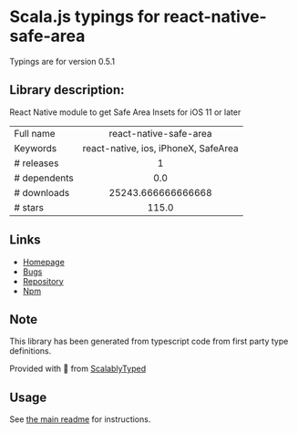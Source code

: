 
# Scala.js typings for react-native-safe-area

Typings are for version 0.5.1

## Library description:
React Native module to get Safe Area Insets for iOS 11 or later

|                    |                 |
| ------------------ | :-------------: |
| Full name          | react-native-safe-area |
| Keywords           | react-native, ios, iPhoneX, SafeArea |
| # releases         | 1 |
| # dependents       | 0.0 |
| # downloads        | 25243.666666666668 |
| # stars            | 115.0 |

## Links
- [Homepage](https://github.com/miyabi/react-native-safe-area#readme)
- [Bugs](https://github.com/miyabi/react-native-safe-area/issues)
- [Repository](https://github.com/miyabi/react-native-safe-area)
- [Npm](https://www.npmjs.com/package/react-native-safe-area)
    


## Note
This library has been generated from typescript code from first party type definitions.

Provided with :purple_heart: from [ScalablyTyped](https://github.com/oyvindberg/ScalablyTyped)

## Usage
See [the main readme](../../readme.md) for instructions.


